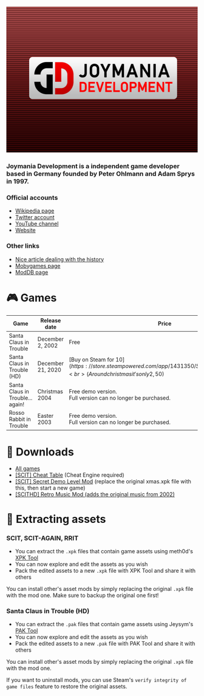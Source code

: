 <p align="center">
  <img src="./logo.jpeg" width=512 height=384>
</p>

<p align="center">
  <h3>Joymania Development is a independent game developer based in Germany founded by Peter Ohlmann and Adam Sprys in 1997.</h3>
</p>

### Official accounts
- [Wikipedia page](https://de.wikipedia.org/wiki/Joymania_Development)
- [Twitter account](https://twitter.com/JoymaniaD)
- [YouTube channel](https://www.youtube.com/channel/UCygzsuAGgd5Qs9bcZsNGZ6Q)
- [Website](https://joymania-games.com/)

### Other links
- [Nice article dealing with the history](https://knightsandmerchants.net/information/joymania)
- [Mobygames page](https://www.mobygames.com/company/1796/joymania-development/)
- [ModDB page](https://www.moddb.com/company/joymania-development)

# 🎮 Games

| Game | Release date | Price |
|------|--------------|-------|
| Santa Claus in Trouble | December 2, 2002 | Free | 
| Santa Claus in Trouble (HD) | December 21, 2020 | [Buy on Steam for 10$](https://store.steampowered.com/app/1431350/Santa_Claus_in_Trouble_HD/)<br>(Around christmas it's only 2,50$) |
| Santa Claus in Trouble... again! | Christmas 2004 | Free demo version.<br>Full version can no longer be purchased. |
| Rosso Rabbit in Trouble | Easter 2003 | Free demo version.<br>Full version can no longer be purchased. |


# 📂 Downloads
- [All games](/Downloads)
- [[SCIT] Cheat Table](/SCIT_v1.1.CT) (Cheat Engine required)
- [[SCIT] Secret Demo Level Mod](/SECRET_DEMO_LEVEL.xpk) (replace the original xmas.xpk file with this, then start a new game)
- [[SCITHD] Retro Music Mod (adds the original music from 2002)](https://www.moddb.com/mods/santa-claus-in-trouble-hd-retro-music/downloads/scit-hd-retro-music)

# 👾 Extracting assets
### SCIT, SCIT-AGAIN, RRIT
- You can extract the `.xpk` files that contain game assets using meth0d's [XPK Tool](https://github.com/The-Meth0d/XPKTool-SantaClausInTrouble)
- You can now explore and edit the assets as you wish
- Pack the edited assets to a new `.xpk` file with XPK Tool and share it with others

You can install other's asset mods by simply replacing the original `.xpk` file with the mod one. Make sure to backup the original one first!

### Santa Claus in Trouble (HD)

- You can extract the `.pak` files that contain game assets using Jeysym's [PAK Tool](https://github.com/jeysym/scit-hd-pak-tool)
- You can now explore and edit the assets as you wish
- Pack the edited assets to a new `.pak` file with PAK Tool and share it with others

You can install other's asset mods by simply replacing the original `.xpk` file with the mod one. 

If you want to uninstall mods, you can use Steam's `verify integrity of game files` feature to restore the original assets.
